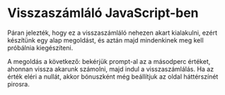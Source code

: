# Visszaszámláló JavaScript-ben

Páran jelezték, hogy ez a visszaszámláló nehezen akart kialakulni, ezért készítünk egy alap megoldást, és aztán majd mindenkinek meg kell próbálnia kiegészíteni.

A megoldás a következő: bekérjük prompt-al az a másodperc értéket, ahonnan vissza akarunk számolni, majd indul a visszaszámlálás. Ha az érték eléri a nullát, akkor bónuszként még beállítjuk az oldal háttérszínét pirosra.

